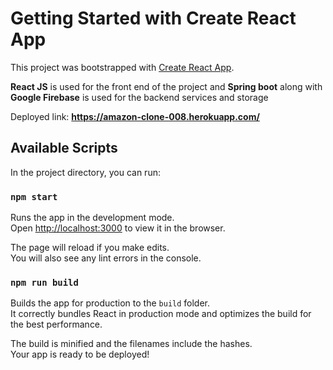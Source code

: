 # Getting Started with Create React App

This project was bootstrapped with [Create React App](https://github.com/facebook/create-react-app).

**React JS** is used for the front end of the project and **Spring boot** along with **Google Firebase** is used for the backend services and storage

Deployed link: **https://amazon-clone-008.herokuapp.com/**

## Available Scripts

In the project directory, you can run:

### `npm start`

Runs the app in the development mode.\
Open [http://localhost:3000](http://localhost:3000) to view it in the browser.

The page will reload if you make edits.\
You will also see any lint errors in the console.


### `npm run build`

Builds the app for production to the `build` folder.\
It correctly bundles React in production mode and optimizes the build for the best performance.

The build is minified and the filenames include the hashes.\
Your app is ready to be deployed!
